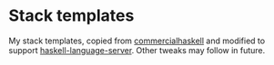 # Stack templates

My stack templates, copied from [commercialhaskell](https://github.com/commercialhaskell/stack-templates) and modified to support [haskell-language-server](https://github.com/haskell/haskell-language-server). Other tweaks may follow in future.